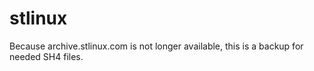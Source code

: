 # stlinux
Because archive.stlinux.com is not longer available, this is a backup for needed SH4 files.
